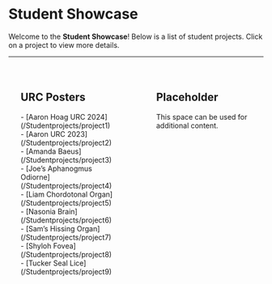 # Student Showcase

Welcome to the **Student Showcase**! Below is a list of student projects. Click on a project to view more details.

---



<div style="display: flex; justify-content: center; gap: 2rem; max-width: 1200px; margin: auto;">
  
  <!-- Left Box (URC Posters) -->
  <div style="flex: 1; background-color: var(--color-base-background); padding: 1.5rem; border-radius: 8px; border: 1px solid var(--color-base-border); box-shadow: var(--shadow-md); max-width: 500px;">
    <h2>URC Posters</h2>
    <ul style="list-style: none; padding: 0;">
      <li>- [Aaron Hoag URC 2024](/Studentprojects/project1)</li>
      <li>- [Aaron URC 2023](/Studentprojects/project2)</li>
      <li>- [Amanda Baeus](/Studentprojects/project3)</li>
      <li>- [Joe’s Aphanogmus Odiorne](/Studentprojects/project4)</li>
      <li>- [Liam Chordotonal Organ](/Studentprojects/project5)</li>
      <li>- [Nasonia Brain](/Studentprojects/project6)</li>
      <li>- [Sam’s Hissing Organ](/Studentprojects/project7)</li>
      <li>- [Shyloh Fovea](/Studentprojects/project8)</li>
      <li>- [Tucker Seal Lice](/Studentprojects/project9)</li>
    </ul>
  </div>

  <!-- Right Box (Empty Placeholder) -->
  <div style="flex: 1; background-color: var(--color-base-background); padding: 1.5rem; border-radius: 8px; border: 1px solid var(--color-base-border); box-shadow: var(--shadow-md); max-width: 500px;">
    <h2>Placeholder</h2>
    <p>This space can be used for additional content.</p>
  </div>

</div>
